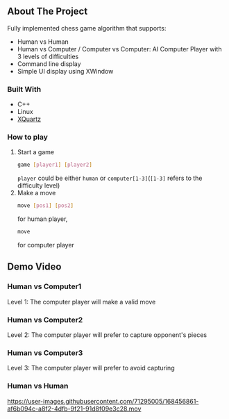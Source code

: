 <div id="top"></div>


## About The Project
Fully implemented chess game algorithm that supports:
* Human vs Human
* Human vs Computer / Computer vs Computer: AI Computer Player with 3 levels of difficulties
* Command line display
* Simple UI display using XWindow

### Built With
* C++
* Linux
* [XQuartz](https://www.xquartz.org)

### How to play
1. Start a game
    ```sh
    game [player1] [player2]
    ```
    `player` could be either `human` or `computer[1-3]`(`[1-3]` refers to the difficulty    level)
2. Make a move
    ```sh
    move [pos1] [pos2]
    ```
    for human player,
    ```sh
    move
    ```
    for computer player
## Demo Video
### Human vs Computer1
Level 1: The computer player will make a valid move

### Human vs Computer2
Level 2: The computer player will prefer to capture opponent's pieces

### Human vs Computer3
Level 3: The computer player will prefer to avoid capturing

### Human vs Human
https://user-images.githubusercontent.com/71295005/168456861-af6b094c-a8f2-4dfb-9f21-91d8f09e3c28.mov

